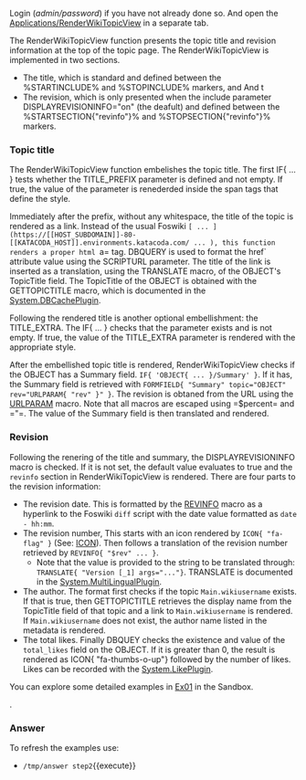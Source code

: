 <!-- Scenario text goes here -->
Login (_admin/password_) if you have not already done so. And open the [Applications/RenderWikiTopicView](https://[[HOST_SUBDOMAIN]]-80-[[KATACODA_HOST]].environments.katacoda.com/Applications/RenderWikiTopicView) in a separate tab.

The RenderWikiTopicView function presents the topic title and revision information at the top of the topic page.  The RenderWikiTopicView is implemented in two sections.
* The title, which is standard and defined between the %STARTINCLUDE% and %STOPINCLUDE% markers, and And t
* The revision, which is only presented when the include parameter DISPLAYREVISIONINFO="on" (the deafult) and defined between the %STARTSECTION{"revinfo"}% and %STOPSECTION{"revinfo"}% markers.

### Topic title

The RenderWikiTopicView function embelishes the topic title. The first IF{ ... } tests whether the TITLE_PREFIX parameter is defined and not empty. If true, the value of the parameter is renederded inside the span tags that define the style.

Immediately after the prefix, without any whitespace, the title of the topic is rendered as a link. Instead of the usual Foswiki `[ ... ](https://[[HOST_SUBDOMAIN]]-80-[[KATACODA_HOST]].environments.katacoda.com/ ... ), this function renders a proper html `a= tag. DBQUERY is used to format the href` attribute value using the SCRIPTURL parameter. The title of the link is inserted as a translation, using the TRANSLATE macro, of the OBJECT's TopicTitle field. The TopicTitle of the OBJECT is obtained with the GETTOPICTITLE macro, which is documented in the [System.DBCachePlugin](https://[[HOST_SUBDOMAIN]]-80-[[KATACODA_HOST]].environments.katacoda.com/System.DBCachePlugin).

Following the rendered title is another optional embellishment: the TITLE_EXTRA. The IF{ ... } checks that the parameter exists and is not empty. If true, the value of the TITLE_EXTRA parameter is rendered with the appropriate style.

After the embellished topic title is rendered, RenderWikiTopicView checks if the OBJECT has a Summary field. `IF{ 'OBJECT{ ... }/Summary' }`. If it has, the Summary field is retrieved with `FORMFIELD{ "Summary" topic="OBJECT" rev="URLPARAM{ "rev" }" }`. The revision is obtaned from the URL using the [URLPARAM](https://[[HOST_SUBDOMAIN]]-80-[[KATACODA_HOST]].environments.katacoda.com/System.VarURLPARAM) macro. Note that all macros are escaped using =$percent= and =\"=. The value of the Summary field is then translated and rendered.

### Revision
Following the renering of the title and summary, the DISPLAYREVISIONINFO macro is checked. If it is not set, the default value evaluates to true and the `revinfo` section in RenderWikiTopicView is rendered. There are four parts to the revision information:
* The revision date. This is formatted by the [REVINFO](https://[[HOST_SUBDOMAIN]]-80-[[KATACODA_HOST]].environments.katacoda.com/System.VarREVINFO) macro as a hyperlink to the Foswiki `diff` script with the date value formatted as `date - hh:mm`.
* The revision number, This starts with an icon rendered by `ICON{ "fa-flag" }` (See: [ICON](https://[[HOST_SUBDOMAIN]]-80-[[KATACODA_HOST]].environments.katacoda.com/System.VarICON)). Then follows a translation of the revision number retrieved by `REVINFO{ "$rev" ... }`.
    * Note that the value is provided to the string to be translated through: `TRANSLATE{ "Version [_1] args="..."}`. TRANSLATE is documented in the [System.MultiLingualPlugin](https://[[HOST_SUBDOMAIN]]-80-[[KATACODA_HOST]].environments.katacoda.com/System.MultiLingualPlugin).
* The author. The format first checks if the topic `Main.wikiusername` exists. If that is true, then GETTOPICTITLE retrieves the display name from the TopicTitle field of that topic and a link to `Main.wikiusername` is rendered. If `Main.wikiusername` does not exist, the author name listed in the metadata is rendered.
* The total likes. Finally DBQUEY checks the existence and value of the `total_likes` field on the OBJECT. If it is greater than 0, the result is rendered as ICON{ "fa-thumbs-o-up"} followed by the number of likes. Likes can be recorded with the [System.LikePlugin](https://[[HOST_SUBDOMAIN]]-80-[[KATACODA_HOST]].environments.katacoda.com/System.LikePlugin).

You can explore some detailed examples in [Ex01](https://[[HOST_SUBDOMAIN]]-80-[[KATACODA_HOST]].environments.katacoda.com/Sandbox.Ex01) in the Sandbox.




.

### Answer
<!-- Solution text (if any) goes here -->
To refresh the examples use:
* `/tmp/answer step2`{{execute}}

